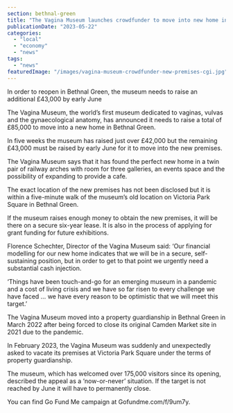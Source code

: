 ```yaml
---
section: bethnal-green
title: "The Vagina Museum launches crowdfunder to move into new home in Bethnal Green"
publicationDate: "2023-05-22"
categories: 
  - "local"
  - "economy"
  - "news"
tags: 
  - "news"
featuredImage: "/images/vagina-museum-crowdfunder-new-premises-cgi.jpg"
---
```


In order to reopen in Bethnal Green, the museum needs to raise an additional £43,000 by early June

The Vagina Museum, the world’s first museum dedicated to vaginas, vulvas and the gynaecological anatomy, has announced it needs to raise a total of £85,000 to move into a new home in Bethnal Green. 

In five weeks the museum has raised just over £42,000 but the remaining £43,000 must be raised by early June for it to move into the new premises. 

The Vagina Museum says that it has found the perfect new home in a twin pair of railway arches with room for three galleries, an events space and the possibility of expanding to provide a cafe. 

The exact location of the new premises has not been disclosed but it is within a five-minute walk of the museum’s old location on Victoria Park Square in Bethnal Green. 

If the museum raises enough money to obtain the new premises, it will be there on a secure six-year lease. It is also in the process of applying for grant funding for future exhibitions. 

Florence Schechter, Director of the Vagina Museum said: ‘Our financial modelling for our new home indicates that we will be in a secure, self-sustaining position, but in order to get to that point we urgently need a substantial cash injection.

‘Things have been touch-and-go for an emerging museum in a pandemic and a cost of living crisis and we have so far risen to every challenge we have faced … we have every reason to be optimistic that we will meet this target.’

The Vagina Museum moved into a property guardianship in Bethnal Green in March 2022 after being forced to close its original Camden Market site in 2021 due to the pandemic. 

In February 2023, the Vagina Museum was suddenly and unexpectedly asked to vacate its premises at Victoria Park Square under the terms of property guardianship. 

The museum, which has welcomed over 175,000 visitors since its opening, described the appeal as a ‘now-or-never’ situation. If the target is not reached by June it will have to permanently close.

You can find Go Fund Me campaign at Gofundme.com/f/9um7y.
